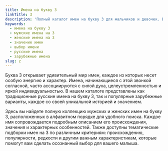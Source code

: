 ```yaml
---
title: Имена на букву З
linkTitle: З
description: 'Полный каталог имен на букву З для мальчиков и девочек. Выберите красивое имя, начинающееся с буквы З, с подробным описанием значений и происхождения.'
keywords:
  - имена на букву З
  - мужские имена на З
  - женские имена на З
  - значение имен
  - выбор имени
  - русские имена
  - зарубежные имена
slug: z
---
```


Буква З открывает удивительный мир имен, каждое из которых несет особую энергию и характер. Имена, начинающиеся с этой звонкой согласной, часто ассоциируются с силой духа, целеустремленностью и яркой индивидуальностью. В нашем каталоге представлены как традиционные русские имена на букву З, так и популярные зарубежные варианты, каждое со своей уникальной историей и значением.

Здесь вы найдете полную коллекцию мужских и женских имен на букву З, расположенных в алфавитном порядке для удобного поиска. Каждое имя сопровождается подробным описанием его происхождения, значения и характерных особенностей. Также доступны тематические подборки имен на З по различным критериям: происхождению, популярности, редкости и другим важным характеристикам, которые помогут вам сделать осознанный выбор для вашего малыша.
